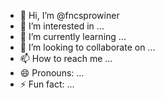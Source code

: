 - 👋 Hi, I’m @fncsprowiner
- 👀 I’m interested in ...
- 🌱 I’m currently learning ...
- 💞️ I’m looking to collaborate on ...
- 📫 How to reach me ...
- 😄 Pronouns: ...
- ⚡ Fun fact: ...

<!---
fncsprowiner/fncsprowiner is a ✨ special ✨ repository because its `README.md` (this file) appears on your GitHub profile.
You can click the Preview link to take a look at your changes.
--->
